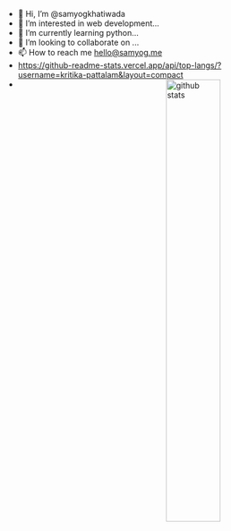- 👋 Hi, I’m @samyogkhatiwada
- 👀 I’m interested in web development...
- 🌱 I’m currently learning python...
- 💞️ I’m looking to collaborate on ...
- 📫 How to reach me hello@samyog.me
- https://github-readme-stats.vercel.app/api/top-langs/?username=kritika-pattalam&layout=compact
- <img src="https://github-readme-stats.vercel.app/api?username=samyogkhatiwada&show_icons=true&theme=gotham" alt="github stats" width="45%" align="right"/>

<!---
samyogkhatiwada/samyogkhatiwada is a ✨ special ✨ repository because its `README.md` (this file) appears on your GitHub profile.
You can click the Preview link to take a look at your changes.
--->
